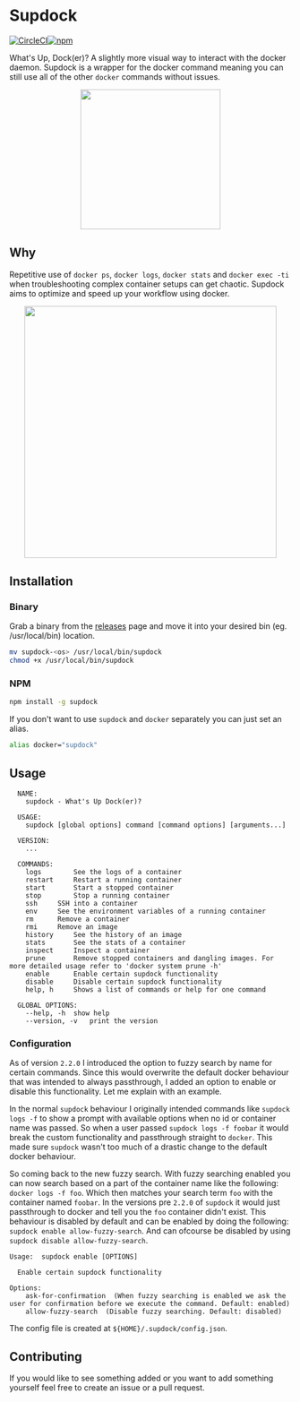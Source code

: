 # Supdock

[![CircleCI](https://circleci.com/gh/segersniels/supdock-ts/tree/master.svg?style=svg)](https://circleci.com/gh/segersniels/supdock-ts/tree/master)[![npm](https://img.shields.io/npm/dm/supdock.svg)](https://www.npmjs.com/package/supdock)

What's Up, Dock(er)? A slightly more visual way to interact with the docker daemon. Supdock is a wrapper for the docker command meaning you can still use all of the other `docker` commands without issues.

<p align="center">
<img src="https://i.imgur.com/ATV0nP7.png" width="250">

## Why

Repetitive use of `docker ps`, `docker logs`, `docker stats` and `docker exec -ti` when troubleshooting complex container setups can get chaotic. Supdock aims to optimize and speed up your workflow using docker.

<p align="center">
<img src="https://i.imgur.com/moY077k.gif" width="450">

## Installation

### Binary

Grab a binary from the [releases](https://github.com/segersniels/supdock-ts/releases) page and move it into your desired bin (eg. /usr/local/bin) location.

```bash
mv supdock-<os> /usr/local/bin/supdock
chmod +x /usr/local/bin/supdock
```

### NPM

```bash
npm install -g supdock
```

If you don't want to use `supdock` and `docker` separately you can just set an alias.

```bash
alias docker="supdock"
```

## Usage

```
  NAME:
  	supdock - What's Up Dock(er)?

  USAGE:
  	supdock [global options] command [command options] [arguments...]

  VERSION:
  	...

  COMMANDS:
  	logs		See the logs of a container
  	restart		Restart a running container
  	start		Start a stopped container
  	stop		Stop a running container
  	ssh		SSH into a container
  	env		See the environment variables of a running container
  	rm		Remove a container
  	rmi		Remove an image
  	history		See the history of an image
  	stats		See the stats of a container
  	inspect		Inspect a container
  	prune		Remove stopped containers and dangling images. For more detailed usage refer to 'docker system prune -h'
  	enable		Enable certain supdock functionality
  	disable		Disable certain supdock functionality
  	help, h		Shows a list of commands or help for one command

  GLOBAL OPTIONS:
  	--help, -h	show help
  	--version, -v	print the version
```

### Configuration

As of version `2.2.0` I introduced the option to fuzzy search by name for certain commands. Since this would overwrite the default docker behaviour that was intended to always passthrough, I added an option to enable or disable this functionality. Let me explain with an example.

In the normal `supdock` behaviour I originally intended commands like `supdock logs -f` to show a prompt with available options when no id or container name was passed. So when a user passed `supdock logs -f foobar` it would break the custom functionality and passthrough straight to `docker`. This made sure `supdock` wasn't too much of a drastic change to the default docker behaviour.

So coming back to the new fuzzy search. With fuzzy searching enabled you can now search based on a part of the container name like the following: `docker logs -f foo`. Which then matches your search term `foo` with the container named `foobar`. In the versions pre `2.2.0` of `supdock` it would just passthrough to docker and tell you the `foo` container didn't exist. This behaviour is disabled by default and can be enabled by doing the following: `supdock enable allow-fuzzy-search`. And can ofcourse be disabled by using `supdock disable allow-fuzzy-search`.


```
Usage:	supdock enable [OPTIONS]

  Enable certain supdock functionality

Options:
    ask-for-confirmation  (When fuzzy searching is enabled we ask the user for confirmation before we execute the command. Default: enabled)
    allow-fuzzy-search  (Disable fuzzy searching. Default: disabled)
```

The config file is created at `${HOME}/.supdock/config.json`.

## Contributing

If you would like to see something added or you want to add something yourself feel free to create an issue or a pull request.
